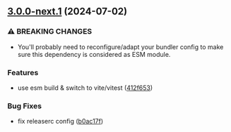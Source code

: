## [3.0.0-next.1](https://github.com/geostyler/geostyler-wfs-parser/compare/v2.0.3...v3.0.0-next.1) (2024-07-02)


### ⚠ BREAKING CHANGES

* You'll probably need to reconfigure/adapt your
bundler config to make sure this dependency is considered as ESM
module.

### Features

* use esm build & switch to vite/vitest ([412f653](https://github.com/geostyler/geostyler-wfs-parser/commit/412f653860df2fb7b50c06a674e27b43c0d2745e))


### Bug Fixes

* fix releaserc config ([b0ac17f](https://github.com/geostyler/geostyler-wfs-parser/commit/b0ac17fc912df1c165bf6d0911b405c0c917c392))
